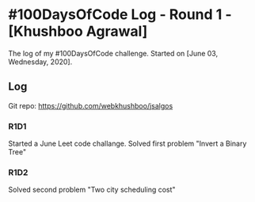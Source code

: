 # #100DaysOfCode Log - Round 1 - [Khushboo Agrawal]

The log of my #100DaysOfCode challenge. Started on [June 03, Wednesday, 2020].

## Log
Git repo: https://github.com/webkhushboo/jsalgos

### R1D1 
Started a June Leet code challange. Solved first problem "Invert a Binary Tree"

### R1D2
Solved second problem "Two city scheduling cost"
